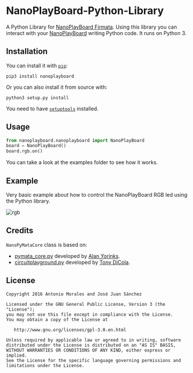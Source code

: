 # NanoPlayBoard-Python-Library
A Python Library for [NanoPlayBoard Firmata][1]. Using this library you can interact with your [NanoPlayBoard][2] writing Python code. It runs on Python 3.

## Installation

You can install it with [`pip`][3]:

```
pip3 install nanoplayboard
```

Or you can also install it from source with:

```
python3 setup.py install
```

You need to have [`setuptools`][4] installed.

## Usage

```python
from nanoplayboard.nanoplayboard import NanoPlayBoard
board = NanoPlayBoard()
board.rgb.on()
```

You can take a look at the examples folder to see how it works.

## Example

Very basic example about how to control the NanoPlayBoard RGB led using the Python library.

![rgb][example-rgb]

## Credits

`NanoPyMataCore` class is based on:
  - [pymata_core.py][5] developed by [Alan Yorinks][6].
  - [circuitplayground.py][7] developed by [Tony DiCola][8].

## License

```
Copyright 2016 Antonio Morales and José Juan Sánchez

Licensed under the GNU General Public License, Version 3 (the "License");
you may not use this file except in compliance with the License.
You may obtain a copy of the License at

   http://www.gnu.org/licenses/gpl-3.0.en.html

Unless required by applicable law or agreed to in writing, software
distributed under the License is distributed on an "AS IS" BASIS,
WITHOUT WARRANTIES OR CONDITIONS OF ANY KIND, either express or implied.
See the License for the specific language governing permissions and
limitations under the License.
```

[1]: https://github.com/josejuansanchez/NanoPlayBoard-Firmata
[2]: http://nanoplayboard.org
[3]: https://pip.pypa.io/en/latest/
[4]: https://packaging.python.org/installing/
[5]: https://github.com/MrYsLab/pymata-aio/blob/master/pymata_aio/pymata_core.py
[6]: https://github.com/MrYsLab
[7]: https://github.com/adafruit/CircuitPlaygroundFirmata/blob/master/Python%20Examples/circuitplayground.py
[8]: https://github.com/tdicola

[example-rgb]: https://github.com/josejuansanchez/NanoPlayBoard-Python-Library/blob/master/extras/example-rgb.gif
